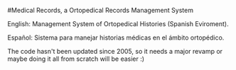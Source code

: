 #Medical Records, a Ortopedical Records Management System 

English: Management System of Ortopedical Histories (Spanish Eviroment).

Español: Sistema para manejar historias médicas en el ámbito ortopédico.

The code hasn't been updated since 2005, so it needs a major revamp or maybe doing it all from scratch will be easier :)
